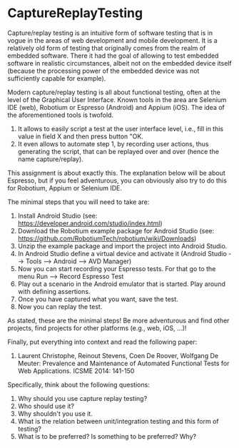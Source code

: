 # CaptureReplayTesting

Capture/replay testing is an intuitive form of software testing that is in vogue in the areas of web development and mobile development. It is a relatively old form of testing that originally comes from the realm of embedded software. There it had the goal of allowing to test embedded software in realistic circumstances, albeit not on the embedded device itself (because the processing power of the embedded device was not sufficiently capable for example).

Modern capture/replay testing is all about functional testing, often at the level of the Graphical User Interface. Known tools in the area are Selenium IDE (web), Robotium or Espresso (Android) and Appium (iOS). The idea of the aforementioned tools is twofold. 

1. It allows to easily script a test at the user interface level, i.e., fill in this value in field X and then press button "OK.
2. It even allows to automate step 1, by recording user actions, thus generating the script, that can be replayed over and over (hence the name capture/replay).

This assignment is about exactly this. The explanation below will be about Espresso, but if you feel adventurous, you can obviously also try to do this for Robotium, Appium or Selenium IDE. 

The minimal steps that you will need to take are:
1. Install Android Studio (see: https://developer.android.com/studio/index.html)
2. Download the Robotium example package for Android Studio (see: https://github.com/RobotiumTech/robotium/wiki/Downloads)
3. Unzip the example package and import the project into Android Studio.
4. In Android Studio define a virtual device and activate it (Android Studio --> Tools --> Android --> AVD Manager)
5. Now you can start recording your Espresso tests. For that go to the menu Run --> Record Espresso Test
6. Play out a scenario in the Android emulator that is started. Play around with defining assertions.
7. Once you have captured what you want, save the test.
8. Now you can replay the test.

As stated, these are the minimal steps! Be more adventurous and find other projects, find projects for other platforms (e.g., web, iOS, ...)!

Finally, put everything into context and read the following paper:
1. Laurent Christophe, Reinout Stevens, Coen De Roover, Wolfgang De Meuter: Prevalence and Maintenance of Automated Functional Tests for Web Applications. ICSME 2014: 141-150

Specifically, think about the following questions:
1. Why should you use capture replay testing?
2. Who should use it?
3. Why shouldn't you use it.
4. What is the relation between unit/integration testing and this form of testing?
5. What is to be preferred? Is something to be preferred? Why?

